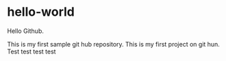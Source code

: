 # hello-world

Hello Github.

This is my first sample git hub repository.
This is my first project on git hun. 
Test      test        test      test
